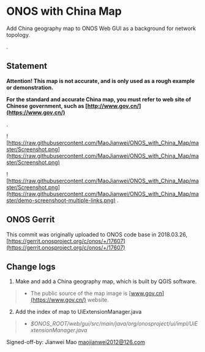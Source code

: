 # ONOS with China Map

Add China geography map to ONOS Web GUI as a background for network topology.

.

## Statement

**Attention! This map is not accurate, and is only used as a rough example or demonstration.**

**For the standard and accurate China map, you must refer to web site of Chinese government, such as [http://www.gov.cn/](https://www.gov.cn/)**

.

![https://raw.githubusercontent.com/MaoJianwei/ONOS_with_China_Map/master/Screenshot.png](https://raw.githubusercontent.com/MaoJianwei/ONOS_with_China_Map/master/Screenshot.png)

![https://raw.githubusercontent.com/MaoJianwei/ONOS_with_China_Map/master/Screenshot.png](https://raw.githubusercontent.com/MaoJianwei/ONOS_with_China_Map/master/demo-screenshoot-multiple-links.png)
.

## ONOS Gerrit

This commit was originally uploaded to ONOS code base in 2018.03.26, [https://gerrit.onosproject.org/c/onos/+/17607](https://gerrit.onosproject.org/c/onos/+/17607)

## Change logs

1. Make and add a China geography map, which is built by QGIS software.

>* The public source of the map image is [www.gov.cn](https://www.gov.cn/) website.

2. Add the index of map to UiExtensionManager.java

>* *$ONOS_ROOT/web/gui/src/main/java/org/onosproject/ui/impl/UiExtensionManager.java*

Signed-off-by: Jianwei Mao <maojianwei2012@126.com>
